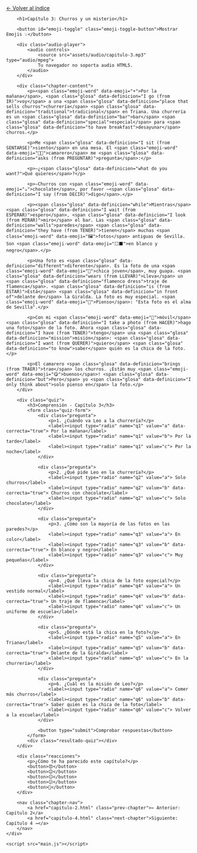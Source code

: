 <!DOCTYPE html>
<html lang="es">
<head>
    <meta charset="UTF-8">
    <meta name="viewport" content="width=device-width, initial-scale=1.0">
    <title>Capítulo 3: Churros y un misterio</title>
    <link rel="stylesheet" href="style.css">
</head>
<body>
    <div class="container">
        <a href="index.html" class="back-link">← Volver al índice</a>
        
        <h1>Capítulo 3: Churros y un misterio</h1>
        
        <button id="emoji-toggle" class="emoji-toggle-button">Mostrar Emojis 💡</button>
        
        <div class="audio-player">
            <audio controls>
                <source src="assets/audio/capitulo-3.mp3" type="audio/mpeg">
                Tu navegador no soporta audio HTML5.
            </audio>
        </div>
        
        <div class="chapter-content">
            <p><span class="emoji-word" data-emoji="☀️">Por la mañana</span>, <span class="glosa" data-definicion="I go (from IR)">voy</span> a una <span class="glosa" data-definicion="place that sells churros">churrería</span> <span class="glosa" data-definicion="traditional">tradicional</span> en Triana. Una churrería es un <span class="glosa" data-definicion="bar">bar</span> <span class="glosa" data-definicion="special">especial</span> para <span class="glosa" data-definicion="to have breakfast">desayunar</span> churros.</p>

            <p>Me <span class="glosa" data-definicion="I sit (from SENTARSE)">siento</span> en una mesa. El <span class="emoji-word" data-emoji="👨‍🍳">camarero</span> me <span class="glosa" data-definicion="asks (from PREGUNTAR)">pregunta</span>:</p>

            <p>—¿<span class="glosa" data-definicion="what do you want?">Qué quieres</span>?</p>

            <p>—Churros con <span class="emoji-word" data-emoji="☕">chocolate</span>, por favor —<span class="glosa" data-definicion="I say (from DECIR)">digo</span>.</p>

            <p><span class="glosa" data-definicion="while">Mientras</span> <span class="glosa" data-definicion="I wait (from ESPERAR)">espero</span>, <span class="glosa" data-definicion="I look (from MIRAR)">miro</span> el bar. Las <span class="glosa" data-definicion="walls">paredes</span> <span class="glosa" data-definicion="they have (from TENER)">tienen</span> muchas <span class="emoji-word" data-emoji="🖼️">fotos</span> antiguas de Sevilla. Son <span class="emoji-word" data-emoji="⬜⬛">en blanco y negro</span>.</p>

            <p>Una foto es <span class="glosa" data-definicion="different">diferente</span>. Es la foto de una <span class="emoji-word" data-emoji="👧">chica joven</span>, muy guapa. <span class="glosa" data-definicion="wears (from LLEVAR)">Lleva</span> un <span class="glosa" data-definicion="flamenco dress">traje de flamenca</span>. <span class="glosa" data-definicion="is (from ESTAR)">Está</span> <span class="glosa" data-definicion="in front of">delante de</span> la Giralda. La foto es muy especial. <span class="emoji-word" data-emoji="🤔">Pienso</span>: "Esta foto es el alma de Sevilla".</p>

            <p>Con mi <span class="emoji-word" data-emoji="📱">móvil</span> <span class="glosa" data-definicion="I take a photo (from HACER)">hago una foto</span> de la foto. Ahora <span class="glosa" data-definicion="I have (from TENER)">tengo</span> una <span class="glosa" data-definicion="mission">misión</span>: <span class="glosa" data-definicion="I want (from QUERER)">quiero</span> <span class="glosa" data-definicion="to know">saber</span> quién es la chica de la foto.</p>

            <p>El camarero <span class="glosa" data-definicion="brings (from TRAER)">trae</span> los churros. ¡Están muy <span class="emoji-word" data-emoji="😋">buenos</span>! <span class="glosa" data-definicion="but">Pero</span> yo <span class="glosa" data-definicion="I only think about">solo pienso en</span> la foto.</p>
        </div>

        <div class="quiz">
            <h3>Comprensión - Capítulo 3</h3>
            <form class="quiz-form">
                <div class="pregunta">
                    <p>1. ¿Cuándo va Leo a la churrería?</p>
                    <label><input type="radio" name="q1" value="a" data-correcta="true"> Por la mañana</label>
                    <label><input type="radio" name="q1" value="b"> Por la tarde</label>
                    <label><input type="radio" name="q1" value="c"> Por la noche</label>
                </div>

                <div class="pregunta">
                    <p>2. ¿Qué pide Leo en la churrería?</p>
                    <label><input type="radio" name="q2" value="a"> Solo churros</label>
                    <label><input type="radio" name="q2" value="b" data-correcta="true"> Churros con chocolate</label>
                    <label><input type="radio" name="q2" value="c"> Solo chocolate</label>
                </div>

                <div class="pregunta">
                    <p>3. ¿Cómo son la mayoría de las fotos en las paredes?</p>
                    <label><input type="radio" name="q3" value="a"> En color</label>
                    <label><input type="radio" name="q3" value="b" data-correcta="true"> En blanco y negro</label>
                    <label><input type="radio" name="q3" value="c"> Muy pequeñas</label>
                </div>

                <div class="pregunta">
                    <p>4. ¿Qué lleva la chica de la foto especial?</p>
                    <label><input type="radio" name="q4" value="a"> Un vestido normal</label>
                    <label><input type="radio" name="q4" value="b" data-correcta="true"> Un traje de flamenca</label>
                    <label><input type="radio" name="q4" value="c"> Un uniforme de escuela</label>
                </div>

                <div class="pregunta">
                    <p>5. ¿Dónde está la chica en la foto?</p>
                    <label><input type="radio" name="q5" value="a"> En Triana</label>
                    <label><input type="radio" name="q5" value="b" data-correcta="true"> Delante de la Giralda</label>
                    <label><input type="radio" name="q5" value="c"> En la churrería</label>
                </div>

                <div class="pregunta">
                    <p>6. ¿Cuál es la misión de Leo?</p>
                    <label><input type="radio" name="q6" value="a"> Comer más churros</label>
                    <label><input type="radio" name="q6" value="b" data-correcta="true"> Saber quién es la chica de la foto</label>
                    <label><input type="radio" name="q6" value="c"> Volver a la escuela</label>
                </div>

                <button type="submit">Comprobar respuestas</button>
            </form>
            <div class="resultado-quiz"></div>
        </div>

        <div class="reacciones">
            <p>¿Cómo te ha parecido este capítulo?</p>
            <button>😍</button>
            <button>😊</button>
            <button>😐</button>
            <button>😕</button>
            <button>🤔</button>
        </div>

        <nav class="chapter-nav">
            <a href="capitulo-2.html" class="prev-chapter">← Anterior: Capítulo 2</a>
            <a href="capitulo-4.html" class="next-chapter">Siguiente: Capítulo 4 →</a>
        </nav>
    </div>

    <script src="main.js"></script>
</body>
</html>
